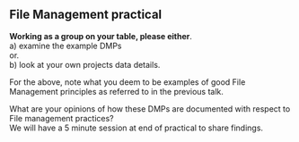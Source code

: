 ## File Management practical

__Working as a group on your table, please either__.   
a) examine the example DMPs     
  or.    
b) look at your own projects data details.   

For the above, note what you deem to be examples of good File Management principles
as referred to in the previous talk.     

What are your opinions of how these DMPs are documented with respect to File management practices?       
We will have a 5 minute session at end of practical to share findings.
